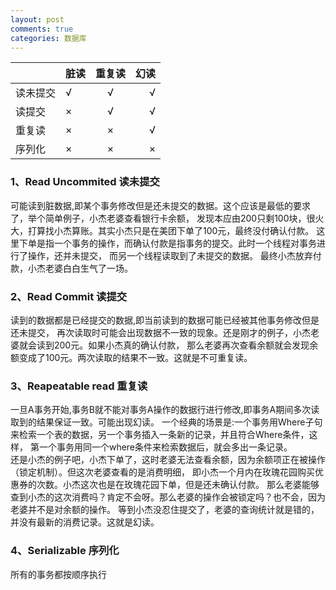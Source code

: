 ```yaml
---
layout: post
comments: true
categories: 数据库
---
```


|        |脏读 |重复读 |幻读|
|--------|:--- |:-----:| ---:|
|读未提交| √  | √    | √  |   
|读提交  | ×  | √    | √  |  
|重复读  | ×  | ×    | √  |  
|序列化  | ×  | ×    | ×  |

### 1、Read Uncommited 读未提交
可能读到脏数据,即某个事务修改但是还未提交的数据。这个应该是最低的要求了，举个简单例子，小杰老婆查看银行卡余额，
发现本应由200只剩100块，很火大，打算找小杰算账。其实小杰只是在美团下单了100元，最终没付确认付款。
这里下单是指一个事务的操作，而确认付款是指事务的提交。此时一个线程对事务进行了操作，还并未提交，
而另一个线程读取到了未提交的数据。
最终小杰放弃付款，小杰老婆白白生气了一场。

### 2、Read Commit 读提交
读到的数据都是已经提交的数据,即当前读到的数据可能已经被其他事务修改但是还未提交，
再次读取时可能会出现数据不一致的现象。还是刚才的例子，小杰老婆就会读到200元。如果小杰真的确认付款，
那么老婆再次查看余额就会发现余额变成了100元。两次读取的结果不一致。这就是不可重复读。

### 3、Reapeatable read 重复读
一旦A事务开始,事务B就不能对事务A操作的数据行进行修改,即事务A期间多次读取到的结果保证一致。可能出现幻读。
一个经典的场景是:一个事务用Where子句来检索一个表的数据，另一个事务插入一条新的记录，并且符合Where条件，这样，
第一个事务用同一个where条件来检索数据后，就会多出一条记录。  
还是小杰的例子吧，小杰下单了，这时老婆无法查看余额，因为余额项正在被操作（锁定机制）。但这次老婆查看的是消费明细，
即小杰一个月内在玫瑰花园购买优惠券的次数。小杰这次也是在玫瑰花园下单，但是还未确认付款。
那么老婆能够查到小杰的这次消费吗？肯定不会呀。那么老婆的操作会被锁定吗？也不会，因为老婆并不是对余额的操作。
等到小杰没忍住提交了，老婆的查询统计就是错的，并没有最新的消费记录。这就是幻读。

### 4、Serializable 序列化
所有的事务都按顺序执行
